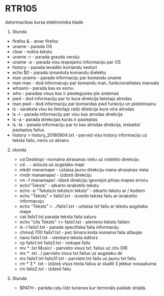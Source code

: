 # RTR105
datormacibas kursa elektroniska klade  

 1. Stunda

  * firefox & - atver firefox   
  * uname - parada OS   
  * clear - notira tekstu  
  * uname -r - parada grauda versiju  
  * uname -a - parada visu iespejamo informaciju par OS  
  * history - parada ievadito komandu vesturi  
  * echo $0 - parada izmantota komandu dialektu  
  * man uname - parada informaciju par komandu uname  
  * man man - dod informacuju par komandu man, funkcionalitates manuals  
  * whoami - parada kas es esmu  
  * who - paradaa visus kas ir pieslegusies pie sistemas   
  * pwd - dod informaciju par to kura direkcija lietotajs atrodas  
  * man pwd - dod informaciju par komandas pwd funkciju un pieleitosanu  
  * ls - saraksta visu ko lietotajs redz direkcija kura vins atrodas  
  * ls -l - parada informaciju par visu kas atrodas direkcija    
  * ls -a - parada direkcijas kuras ir pasleptas  
  * ls -la - parada informaciju par to kas atrodas direkcija, ieskaitot pasleptos failus  
  * history > history_20180904.txt - parved visu history informaciju uz teksta failu, nevis uz ekranu  

2. stunda

   *  cd Desktop/ -nomaina atrasanas vietu uz noteikto direkciju  
   *  cd .. - aizsuta uz augstaku mapi   
   *  mkdir manamape - uztaisa jaunu direkciju mana atrasanas vieta  
   *  rmdir manamape/ - Izdzeš direkciju   
   *  rm -f manamape/ -idzeš direkciju ignorejot pilnas mapes erroru  
   *  echo"Teksts" - atkarto ierakstito tekstu  
   *  echo -e  "Teksts/n teksts/n teksts" - atkarto tekstu ar / kodiem  
   *  echo "Teksts" > fails1.txt - izveido teksta failu ar ierakstito informacuju  
   *  echo "Teksts" > ../fails1.txt - uztaisa txt failu ar tekstu augstaka mape  
   *  cat fails1.txt parada teksta faila saturu  
   *  echo "cits Teksts" >> fails1.txt - pievieno tekstu failam   
   *  ls -l fails1.txt - parada specifiska faila informaciju  
   *  chmod 700 fails1.txt - pec binara koda nomaina faila atlaujas  
   *  nano fails1.txt  - vienkars teksta editors
   *  cp fails1.txt fails3.txt - nokope failu
   *  mv * .txt Music/ - parvieto visus txt. failus uz citu DIR
   *  mv * .txt ../ parvieto visus txt failus uz augstaku dir
   *  mv fails1.txt fails31.txt - parvieto txt failu uz jaunu txt failu
   *  rm * 3 * .txt - izdzeš visus texta failus ar skaitli 3 jebkur nosaukuma
   *  rm fails2.txt - izdzeš failu
  
3. Stunda
   
   *  $PATH - parāda ceļu līdz turienes kur termināls pašlaik strādā.
   
